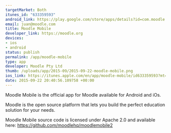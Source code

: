 ```yaml
--- 
targetMarket: Both
itunes_id: "633359593"
android_link: https://play.google.com/store/apps/details?id=com.moodle.moodlemobile&hl=en
email: juan@moodle.com
title: Moodle Mobile
developer_link: https://moodle.org
devices: 
- ios
- android
status: publish
permalink: /app/moodle-mobile
type: app
developer: Moodle Pty Ltd
thumb: /uploads/app/2015-09/2015-09-22-moodle-mobile.png
ios_link: https://itunes.apple.com/en/app/moodle-mobile/id633359593?mt=8
date: 2015-09-22 20:40:56.109758 +00:00
---
```


Moodle Mobile is the official app for Moodle available for Android and iOs.

Moodle is the open source platform that lets you build the perfect education solution for your needs.

Moodle Mobile source code is licensed under Apache 2.0 and available here: https://github.com/moodlehq/moodlemobile2
